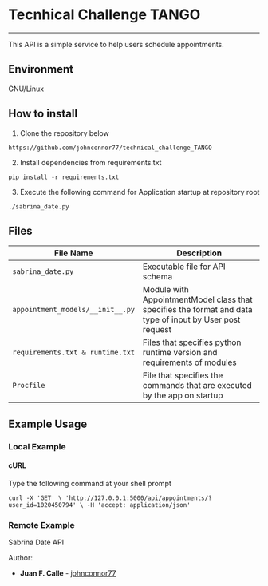 # Tecnhical Challenge TANGO
 
---
This API is  a simple service to help users schedule appointments.


## Environment

GNU/Linux 


## How to install
1. Clone the repository below

`https://github.com/johnconnor77/technical_challenge_TANGO`

2. Install dependencies from requirements.txt

`pip install -r requirements.txt`

3. Execute the following command for Application startup at repository root

`./sabrina_date.py `



##  Files

File Name | Description
--- | ---
`sabrina_date.py` | Executable file for API schema 
`appointment_models/__init__.py` |  Module with AppointmentModel  class that specifies the format and data type of input by User post request
`requirements.txt & runtime.txt` |  Files that specifies python runtime version and requirements of modules
`Procfile` |  File that specifies the commands that are executed by the app on startup

## Example Usage

### Local Example

#### cURL

Type the following command at your shell prompt

`curl -X 'GET' \
  'http://127.0.0.1:5000/api/appointments/?user_id=1020450794' \
  -H 'accept: application/json'`



### Remote Example 

Sabrina Date API 




Author:

* **Juan F. Calle**  - [johnconnor77](https://github.com/johnconnor77)
